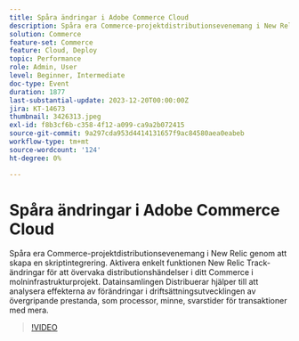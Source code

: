```yaml
---
title: Spåra ändringar i Adobe Commerce Cloud
description: Spåra era Commerce-projektdistributionsevenemang i New Relic genom att skapa en skriptintegrering. Aktivera enkelt funktionen New Relic Track-ändringar för att övervaka distributionshändelser i ditt Commerce i molninfrastrukturprojekt. Datainsamlingen Distribuerar hjälper till att analysera effekterna av förändringar i driftsättningsutvecklingen av övergripande prestanda, som processor, minne, svarstider för transaktioner med mera.
solution: Commerce
feature-set: Commerce
feature: Cloud, Deploy
topic: Performance
role: Admin, User
level: Beginner, Intermediate
doc-type: Event
duration: 1877
last-substantial-update: 2023-12-20T00:00:00Z
jira: KT-14673
thumbnail: 3426313.jpeg
exl-id: f8b3cf6b-c358-4f12-a099-ca9a2b072415
source-git-commit: 9a297cda953d4414131657f9ac84580aea0eabeb
workflow-type: tm+mt
source-wordcount: '124'
ht-degree: 0%

---
```


# Spåra ändringar i Adobe Commerce Cloud

Spåra era Commerce-projektdistributionsevenemang i New Relic genom att skapa en skriptintegrering. Aktivera enkelt funktionen New Relic Track-ändringar för att övervaka distributionshändelser i ditt Commerce i molninfrastrukturprojekt. Datainsamlingen Distribuerar hjälper till att analysera effekterna av förändringar i driftsättningsutvecklingen av övergripande prestanda, som processor, minne, svarstider för transaktioner med mera.

>[!VIDEO](https://video.tv.adobe.com/v/3426313/?learn=on)

